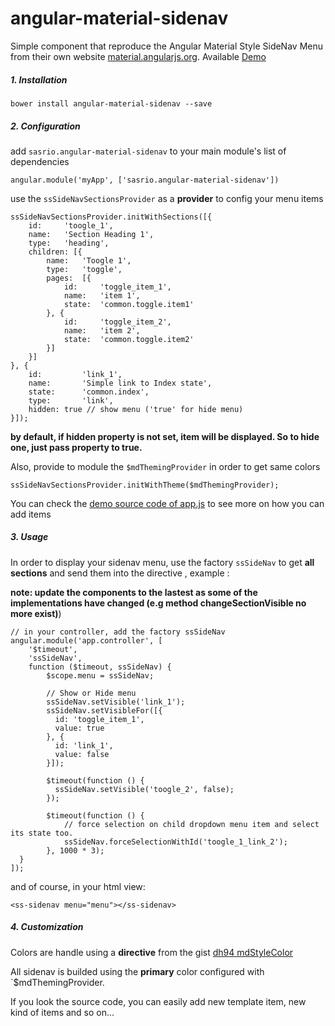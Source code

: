 # angular-material-sidenav

Simple component that reproduce the Angular Material Style SideNav Menu from their own website [material.angularjs.org](https://material.angularjs.org/).
Available [Demo](http://sovanna.github.io/angular-material-sidenav/demo/dist)

##### 1. Installation

	bower install angular-material-sidenav --save

##### 2. Configuration

add `sasrio.angular-material-sidenav`  to your main module's list of dependencies

	angular.module('myApp', ['sasrio.angular-material-sidenav'])

use the `ssSideNavSectionsProvider` as a **provider** to config your menu items

	ssSideNavSectionsProvider.initWithSections([{
		id:		'toogle_1',
		name:	'Section Heading 1',
		type:	'heading',
		children: [{
			name:	'Toogle 1',
			type:	'toggle',
			pages:	[{
				id:		'toggle_item_1',
				name:	'item 1',
				state:	'common.toggle.item1'
			}, {
				id:		'toggle_item_2',
				name:	'item 2',
				state:	'common.toggle.item2'
			}]
		}]
	}, {
		id:			'link_1',
		name:		'Simple link to Index state',
		state:		'common.index',
		type:		'link',
		hidden:	true // show menu ('true' for hide menu)
	}]);

**by default, if hidden property is not set, item will be displayed. So to hide one, just pass property to true.**

Also, provide to module the `$mdThemingProvider` in order to get same colors

	ssSideNavSectionsProvider.initWithTheme($mdThemingProvider);

You can check the [demo source code of app.js](https://github.com/sovanna/angular-material-sidenav/blob/master/demo/app/scripts/app.js) to see more on how you can add items

##### 3. Usage

In order to display your sidenav menu, use the factory `ssSideNav` to get **all sections** and send them into the directive , example :

**note: update the components to the lastest as some of the implementations have changed (e.g method changeSectionVisible no more exist)**)

	// in your controller, add the factory ssSideNav
	angular.module('app.controller', [
		'$timeout',
	  	'ssSideNav',
	  	function ($timeout, ssSideNav) {
	    	$scope.menu = ssSideNav;

			// Show or Hide menu
			ssSideNav.setVisible('link_1');
			ssSideNav.setVisibleFor([{
			  id: 'toggle_item_1',
			  value: true
			}, {
			  id: 'link_1',
			  value: false
			}]);

			$timeout(function () {
			  ssSideNav.setVisible('toogle_2', false);
			});

			$timeout(function () {
				// force selection on child dropdown menu item and select its state too.
				ssSideNav.forceSelectionWithId('toogle_1_link_2');
			}, 1000 * 3);
	  }
	]);

and of course, in your html view:

	<ss-sidenav menu="menu"></ss-sidenav>

##### 4. Customization

Colors are handle using a **directive** from the gist [dh94 mdStyleColor](https://gist.github.com/dh94/517187e03fdde3c18103)

All sidenav is builded using the **primary** color configured with `$mdThemingProvider.

If you look the source code, you can easily add new template item, new kind of items and so on...
